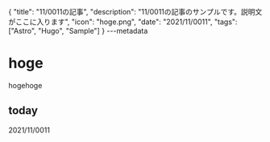 {
  "title": "11/0011の記事",
  "description": "11/0011の記事のサンプルです。説明文がここに入ります",
  "icon": "hoge.png",
  "date": "2021/11/0011",
  "tags": ["Astro", "Hugo", "Sample"]
}
---metadata

# hoge
hogehoge

## today
2021/11/0011
